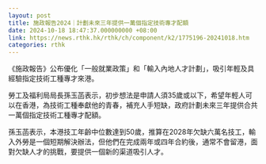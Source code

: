 ```yaml
---
layout: post
title: 施政報告2024｜計劃未來三年提供一萬個指定技術專才配額
date: 2024-10-18 18:47:37.000000000 +08:00
link: https://news.rthk.hk/rthk/ch/component/k2/1775196-20241018.htm
categories: rthk
---
```


《施政報告》公布優化「一般就業政策」和「輸入內地人才計劃」，吸引年輕及具經驗指定技術工種專才來港。

勞工及福利局局長孫玉菡表示，初步想法是申請人須35歲或以下，希望年輕人可以在香港，為技術工種奉獻他的青春，補充人手短缺，政府計劃未來三年提供合共一萬個指定技術工種專才配額。

孫玉菡表示，本港技工年齡中位數達到50歲，推算在2028年欠缺六萬名技工，輸入外勞是一個短期解決辦法，但他們在完成兩年或四年合約後，通常不會留港，面對欠缺人才的挑戰，要提供一個新的渠道吸引人才。
